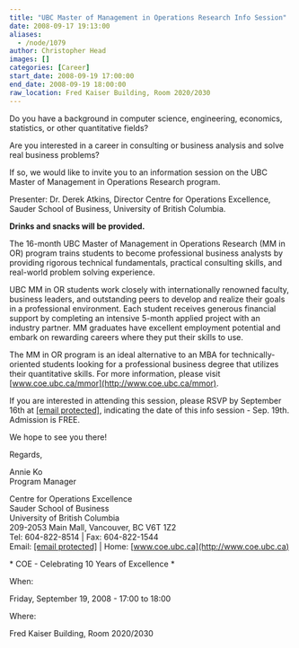 ```yaml
---
title: "UBC Master of Management in Operations Research Info Session"
date: 2008-09-17 19:13:00
aliases:
  - /node/1079
author: Christopher Head
images: []
categories: [Career]
start_date: 2008-09-19 17:00:00
end_date: 2008-09-19 18:00:00
raw_location: Fred Kaiser Building, Room 2020/2030
---
```


Do you have a background in computer science, engineering, economics, statistics, or other quantitative fields?

Are you interested in a career in consulting or business analysis and solve real business problems?

If so, we would like to invite you to an information session on the UBC Master of Management in Operations Research program.

Presenter: Dr. Derek Atkins, Director Centre for Operations Excellence, Sauder School of Business, University of British Columbia.

**Drinks and snacks will be provided.**

The 16-month UBC Master of Management in Operations Research (MM in OR) program trains students to become professional business analysts by providing rigorous technical fundamentals, practical consulting skills, and real-world problem solving experience.

UBC MM in OR students work closely with internationally renowned faculty, business leaders, and outstanding peers to develop and realize their goals in a professional environment. Each student receives generous financial support by completing an intensive 5-month applied project with an industry partner. MM graduates have excellent employment potential and embark on rewarding careers where they put their skills to use.

The MM in OR program is an ideal alternative to an MBA for technically-oriented students looking for a professional business degree that utilizes their quantitative skills. For more information, please visit [www.coe.ubc.ca/mmor](http://www.coe.ubc.ca/mmor).

If you are interested in attending this session, please RSVP by September 16th at [\[email protected\]](/cdn-cgi/l/email-protection#2a43444c456a49454f045f484904494b), indicating the date of this info session - Sep. 19th. Admission is FREE.

We hope to see you there!

Regards,

Annie Ko \
Program Manager

Centre for Operations Excellence \
Sauder School of Business \
University of British Columbia \
209-2053 Main Mall, Vancouver, BC V6T 1Z2 \
Tel: 604-822-8514 | Fax: 604-822-1544 \
Email: [\[email protected\]](/cdn-cgi/l/email-protection#54353a3a3d317a3f3b14373b317a2136377a3735) | Home: [www.coe.ubc.ca](http://www.coe.ubc.ca)

\* COE - Celebrating 10 Years of Excellence \*

When:

Friday, September 19, 2008 - 17:00 to 18:00

Where:

Fred Kaiser Building, Room 2020/2030
